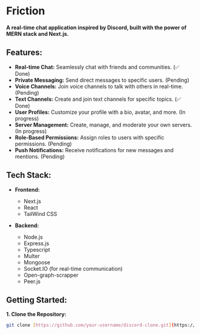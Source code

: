 # Friction

**A real-time chat application inspired by Discord, built with the power of MERN stack and Next.js.**

## Features:

* **Real-time Chat:** Seamlessly chat with friends and communities. (✅ Done)
* **Private Messaging:** Send direct messages to specific users. (Pending)
* **Voice Channels:** Join voice channels to talk with others in real-time. (Pending)
* **Text Channels:** Create and join text channels for specific topics. (✅ Done)
* **User Profiles:** Customize your profile with a bio, avatar, and more. (In progress)
* **Server Management:** Create, manage, and moderate your own servers. (In progress)
* **Role-Based Permissions:** Assign roles to users with specific permissions. (Pending)
* **Push Notifications:** Receive notifications for new messages and mentions. (Pending)

## Tech Stack:

* **Frontend:**
  - Next.js
  - React
  - TailWind CSS

* **Backend:**
  - Node.js
  - Express.js
  - Typescript
  - Multer
  - Mongoose
  - Socket.IO (for real-time communication)
  - Open-graph-scrapper
  - Peer.js

## Getting Started:

**1. Clone the Repository:**

```bash
git clone [https://github.com/your-username/discord-clone.git](https://github.com/your-username/discord-clone.git)